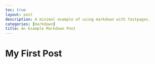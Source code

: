 ```yaml
---
toc: true
layout: post
description: A minimal example of using markdown with fastpages.
categories: [markdown]
title: An Example Markdown Post
---
```

# My First Post